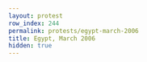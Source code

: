 ```yaml
---
layout: protest
row_index: 244
permalink: protests/egypt-march-2006
title: Egypt, March 2006
hidden: true
---
```

